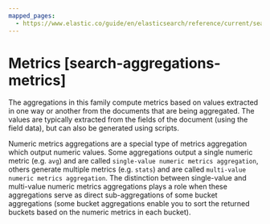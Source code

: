 ```yaml
---
mapped_pages:
  - https://www.elastic.co/guide/en/elasticsearch/reference/current/search-aggregations-metrics.html
---
```


# Metrics [search-aggregations-metrics]

The aggregations in this family compute metrics based on values extracted in one way or another from the documents that are being aggregated. The values are typically extracted from the fields of the document (using the field data), but can also be generated using scripts.

Numeric metrics aggregations are a special type of metrics aggregation which output numeric values. Some aggregations output a single numeric metric (e.g. `avg`) and are called `single-value numeric metrics aggregation`, others generate multiple metrics (e.g. `stats`) and are called `multi-value numeric metrics aggregation`. The distinction between single-value and multi-value numeric metrics aggregations plays a role when these aggregations serve as direct sub-aggregations of some bucket aggregations (some bucket aggregations enable you to sort the returned buckets based on the numeric metrics in each bucket).


























